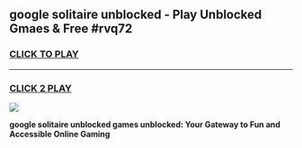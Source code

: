 
## google solitaire unblocked - Play Unblocked Gmaes & Free #rvq72
<h3>
<a href="https://news.freeplayer.one?title=google_solitaire_unblocked&ref=03M">CLICK TO PLAY</a></h3>
<hr>

<h3>
<a href="https://news.freeplayer.one?title=google_solitaire_unblocked&ref=03M">CLICK 2 PLAY</a>
  
</h3>

<a href="https://news.freeplayer.one?title=google_solitaire_unblocked&ref=03M"><img src="https://clearcache.store/games.png"></a>


**google solitaire unblocked games unblocked: Your Gateway to Fun and Accessible Online Gaming**
